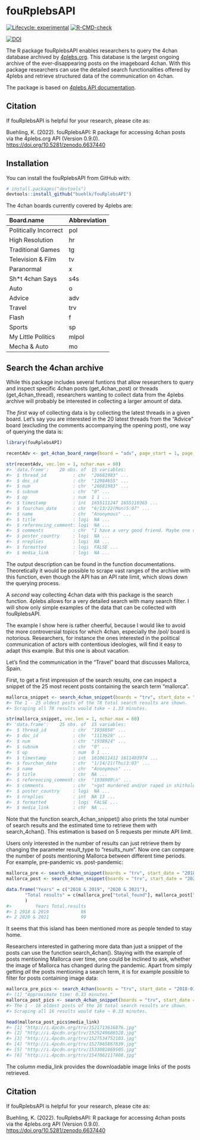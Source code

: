 
<!-- README.md is generated from README.Rmd. Please edit that file -->

# fouRplebsAPI

<!-- badges: start -->

[![Lifecycle:
experimental](https://img.shields.io/badge/lifecycle-stable.svg)](https://lifecycle.r-lib.org/articles/stages.html#stable)
[![R-CMD-check](https://github.com/buehlk/fouRplebsAPI/actions/workflows/R-CMD-check.yaml/badge.svg)](https://github.com/buehlk/fouRplebsAPI/actions/workflows/R-CMD-check.yaml)

[![DOI](https://zenodo.org/badge/499033736.svg)](https://zenodo.org/badge/latestdoi/499033736)

<!-- badges: end -->

The R package fouRplebsAPI enables researchers to query the 4chan
database archived by [4plebs.org](https://www.4plebs.org/). This
database is the largest ongoing archive of the ever-disappearing posts
on the imageboard 4chan. With this package researchers can use the
detailed search functionalities offered by 4plebs and retrieve
structured data of the communication on 4chan.

The package is based on [4plebs API
documentation](https://4plebs.tech/foolfuuka/).

## Citation

If fouRplebsAPI is helpful for your research, please cite as:

Buehling, K. (2022). fouRplebsAPI: R package for accessing 4chan posts
via the 4plebs.org API (Version 0.9.0).
<https://doi.org/10.5281/zenodo.6637440>

## Installation

You can install the fouRplebsAPI from GitHub with:

``` r
# install.packages("devtools")
devtools::install_github("buehlk/fouRplebsAPI")
```

The 4chan boards currently covered by 4plebs are:

| Board.name            | Abbreviation |
|:----------------------|:-------------|
| Politically Incorrect | pol          |
| High Resolution       | hr           |
| Traditional Games     | tg           |
| Television & Film     | tv           |
| Paranormal            | x            |
| Sh\*t 4chan Says      | s4s          |
| Auto                  | o            |
| Advice                | adv          |
| Travel                | trv          |
| Flash                 | f            |
| Sports                | sp           |
| My Little Politics    | mlpol        |
| Mecha & Auto          | mo           |

## Search the 4chan archive

While this package includes several funtions that allow researchers to
query and inspect specific 4chan posts (get_4chan_post) or threads
(get_4chan_thread), researchers wanting to collect data from the 4plebs
archive will probably be interested in collecting a larger amount of
data.

The *first* way of collecting data is by collecting the latest threads
in a given board. Let’s say you are interested in the 20 latest threads
from the “Advice” board (excluding the comments accompanying the opening
post), one way of querying the data is:

``` r
library(fouRplebsAPI)

recentAdv <- get_4chan_board_range(board = "adv", page_start = 1, page_stop = 2, latest_comments = FALSE)

str(recentAdv, vec.len = 1, nchar.max = 60)
#> 'data.frame':    20 obs. of  15 variables:
#>  $ thread_id          : chr  "26681983" ...
#>  $ doc_id             : chr  "12984655" ...
#>  $ num                : chr  "26681983" ...
#>  $ subnum             : chr  "0" ...
#>  $ op                 : num  1 1 ...
#>  $ timestamp          : int  1655111247 1655110365 ...
#>  $ fourchan_date      : chr  "6/13/22(Mon)5:07" ...
#>  $ name               : chr  "Anonymous" ...
#>  $ title              : logi  NA ...
#>  $ referencing_comment: logi  NA ...
#>  $ comments           : chr  "I have a very good friend. Maybe one of my "| __truncated__ ...
#>  $ poster_country     : logi  NA ...
#>  $ nreplies           : logi  NA ...
#>  $ formatted          : logi  FALSE ...
#>  $ media_link         : logi  NA ...
```

The output description can be found in the function documentations.
Theoretically it would be possible to scrape vast ranges of the archive
with this function, even though the API has an API rate limit, which
slows down the querying process.

A *second* way collecting 4chan data with this package is the search
function. 4plebs allows for a very detailed search with many search
filter. I will show only simple examples of the data that can be
collected with fouRplebsAPI.

The example I show here is rather cheerful, because I would like to
avoid the more controversial topics for which 4chan, especially the
/pol/ board is notorious. Researchers, for instance the ones interested
in the political communication of actors with contentious ideologies,
will find it easy to adapt this example. But this one is about vacation.

Let’s find the communication in the “Travel” board that discusses
Mallorca, Spain.

First, to get a first impression of the search results, one can inspect
a snippet of the 25 most recent posts containing the search term
“mallorca”.

``` r
mallorca_snippet <- search_4chan_snippet(boards = "trv", start_date = "2021-01-01", end_date = "2022-12-31", text = "mallorca")
#> The 1 - 25 oldest posts of the 78 total search results are shown.
#> Scraping all 78 results would take ~ 1.33 minutes.

str(mallorca_snippet, vec.len = 1, nchar.max = 60)
#> 'data.frame':    25 obs. of  15 variables:
#>  $ thread_id          : chr  "1938850" ...
#>  $ doc_id             : chr  "1113628" ...
#>  $ num                : chr  "1938924" ...
#>  $ subnum             : chr  "0" ...
#>  $ op                 : num  0 1 ...
#>  $ timestamp          : int  1610611412 1611403974 ...
#>  $ fourchan_date      : chr  "1/14/21(Thu)3:03" ...
#>  $ name               : chr  "Anonymous" ...
#>  $ title              : chr  NA ...
#>  $ referencing_comment: chr  "1938909\n" ...
#>  $ comments           : chr  ">got murdered and/or raped in shitholes ove"| __truncated__ ...
#>  $ poster_country     : logi  NA ...
#>  $ nreplies           : int  NA 13 ...
#>  $ formatted          : logi  FALSE ...
#>  $ media_link         : chr  NA ...
```

Note that the function search_4chan_snippet() also prints the total
number of search results and the estimated time to retrieve them with
search_4chan(). This estimation is based on 5 requests per minute API
limit.

Users only interested in the number of results can just retrieve them by
changing the parameter result_type to “results_num”. Now one can compare
the number of posts mentioning Mallorca between different time periods.
For example, pre-pandemic vs. post-pandemic:

``` r
mallorca_pre <- search_4chan_snippet(boards = "trv", start_date = "2018-01-01", end_date = "2019-12-31", text = "mallorca", result_type = "results_num")
mallorca_post <- search_4chan_snippet(boards = "trv", start_date = "2020-01-01", end_date = "2021-12-31", text = "mallorca", result_type = "results_num")

data.frame("Years" = c("2018 & 2019", "2020 & 2021"),
       "Total results" = c(mallorca_pre["total_found"], mallorca_post["total_found"])
       )
#>         Years Total.results
#> 1 2018 & 2019            86
#> 2 2020 & 2021            99
```

It seems that this island has been mentioned more as people tended to
stay home.

Researchers interested in gathering more data than just a snippet of the
posts can use the function search_4chan(). Staying with the example of
posts mentioning Mallorca over time, one could be inclined to ask,
whether the image of Mallorca has changed during the pandemic. Apart
from simply getting *all* the posts mentioning a search term, it is for
example possible to filter for posts containing image data:

``` r
mallorca_pre_pics <- search_4chan(boards = "trv", start_date = "2018-01-01", end_date = "2019-12-31", text = "mallorca", show_only = "image")
#> [1] "Approximate time: 0.33 minutes."
mallorca_post_pics <- search_4chan_snippet(boards = "trv", start_date = "2018-01-01", end_date = "2019-12-31", text = "mallorca", show_only = "image")
#> The 1 - 16 oldest posts of the 16 total search results are shown.
#> Scraping all 16 results would take ~ 0.33 minutes.

head(mallorca_post_pics$media_link)
#> [1] "http://i.4pcdn.org/trv/1521713616876.jpg"
#> [2] "http://i.4pcdn.org/trv/1525249686528.jpg"
#> [3] "http://i.4pcdn.org/trv/1527534752103.jpg"
#> [4] "http://i.4pcdn.org/trv/1527865867839.jpg"
#> [5] "http://i.4pcdn.org/trv/1533082869505.jpg"
#> [6] "http://i.4pcdn.org/trv/1547062117808.jpg"
```

The column media_link provides the downloadable image links of the posts
retrieved.

## Citation

If fouRplebsAPI is helpful for your research, please cite as:

Buehling, K. (2022). fouRplebsAPI: R package for accessing 4chan posts
via the 4plebs.org API (Version 0.9.0).
<https://doi.org/10.5281/zenodo.6637440>
